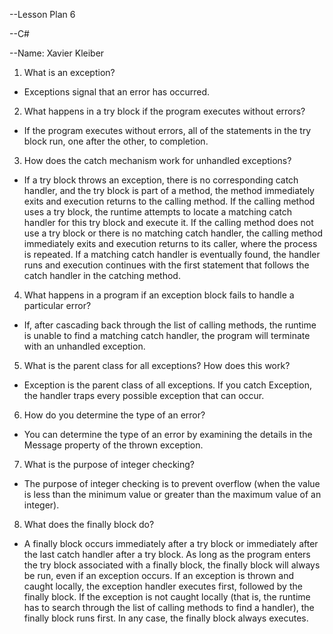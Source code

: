 --Lesson Plan 6

--C#

--Name: Xavier Kleiber


1.	What is an exception?  
 - Exceptions signal that an error has occurred.
2.	What happens in a try block if the program executes without errors?  
 - If the program executes without errors, all of the statements in the try block run, one after the other, to completion.
3.	How does the catch mechanism work for unhandled exceptions?  
 - If a try block throws an exception, there is no corresponding catch handler, and the try block is part of a method, the method immediately exits and execution returns to the calling method. If the calling method uses a try block, the runtime attempts to locate a matching catch handler for this try block and execute it. If the calling method does not use a try block or there is no matching catch handler, the calling method immediately exits and execution returns to its caller, where the process is repeated. If a matching catch handler is eventually found, the handler runs and execution continues with the first statement that follows the catch handler in the catching method.
4.	What happens in a program if an exception block fails to handle a particular error?  
 - If, after cascading back through the list of calling methods, the runtime is unable to find a matching catch handler, the program will terminate with an unhandled exception.
5.	What is the parent class for all exceptions? How does this work?  
 - Exception is the parent class of all exceptions. If you catch Exception, the handler traps every possible exception that can occur.
6.	How do you determine the type of an error?  
 - You can determine the type of an error by examining the details in the Message property of the thrown exception.
7.	What is the purpose of integer checking?  
 - The purpose of integer checking is to prevent overflow (when the value is less than the minimum value or greater than the maximum value of an integer).
8.	What does the finally block do?  
 - A finally block occurs immediately after a try block or immediately after the last catch handler after a try block. As long as the program enters the try block associated with a finally block, the finally block will always be run, even if an exception occurs. If an exception is thrown and caught locally, the exception handler executes first, followed by the finally block. If the exception is not caught locally (that is, the runtime has to search through the list of calling methods to find a handler), the finally block runs first. In any case, the finally block always executes.
